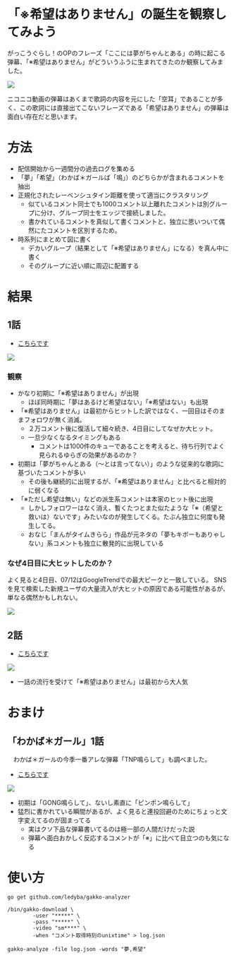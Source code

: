 # 「※希望はありません」の誕生を観察してみよう

がっこうぐらし！のOPのフレーズ「ここには夢がちゃんとある」の時に起こる弾幕、「※希望はありません」がどういうふうに生まれてきたのか観察してみました。

[![](https://raw.githubusercontent.com/ledyba/gakko-analyzer/master/screenshot.png)](http://www.nicovideo.jp/watch/1436342441)

ニコニコ動画の弾幕はあくまで歌詞の内容を元にした「空耳」であることが多く、この歌詞には直接出てこないフレーズである「希望はありません」の弾幕は面白い存在だと思います。

# 方法

 - 配信開始から一週間分の過去ログを集める
 - 「夢」「希望」（わかば＊ガールば「鳴」）のどちらかが含まれるコメントを抽出
 - 正規化されたレーベンシュタイン距離を使って適当にクラスタリング
   - 似ているコメント同士でも1000コメント以上離れたコメントは別グループに分け、グループ同士をエッジで接続しました。
   - 書かれているコメントを真似して書くコメントと、独立に思いついて偶然にたコメントを区別するため。
 - 時系列にまとめて図に書く
   - デカいグループ（結果として「※希望はありません」になる）を真ん中に書く
   - そのグループに近い順に周辺に配置する

# 結果
## 1話

 - [こちらです](https://cdn.rawgit.com/ledyba/gakko-analyzer/master/gakko_gurashi!_1.svg)

![](https://cdn.rawgit.com/ledyba/gakko-analyzer/master/gakko_gurashi!_1.svg)

### 観察

 - かなり初期に「※希望はありません」が出現
   - ほぼ同時期に「夢はあるけど希望はない」「※希望はない」も出現
 - 「※希望はありません」は最初からヒットした訳ではなく、一回目はそのままフォロワが無く消滅。
   - ２万コメント後に復活して細々続き、4日目にしてなぜか大ヒット。
   - 一旦少なくなるタイミングもある
     - コメントは1000件のキューであることを考えると、待ち行列でよく見られるゆらぎの効果があるのか？
 - 初期は「夢がちゃんとある（〜とは言ってない）」のような従来的な歌詞に基づいたコメントが多い
   - その後も継続的に出現するが、「※希望はありません」と比べると相対的に弱くなる
 - 「※ただし希望は無い」などの派生系コメントは本家のヒット後に出現
   - しかしフォロワーはなく消え、暫くたつとまた似たような「※（希望と救いは）ないです」みたいなのが発生してくる。たぶん独立に何度も発生してる。
   - おなじ「まんがタイムきらら」作品が元ネタの「夢もキボーもありゃしない」系コメントも独立に散発的に出現している

### なぜ4日目に大ヒットしたのか？

よく見ると4日目、07/12はGoogleTrendでの最大ピークと一致している。
SNSを見て検索した新規ユーザの大量流入が大ヒットの原因である可能性があるが、単なる偶然かもしれない。

[![](https://raw.githubusercontent.com/ledyba/gakko-analyzer/master/trend.png)](https://www.google.co.jp/trends/explore#q=%E3%81%8C%E3%81%A3%E3%81%93%E3%81%86%E3%81%90%E3%82%89%E3%81%97&date=today%203-m&cmpt=q&tz=Etc%2FGMT-9)

## 2話

 - [こちらです](https://cdn.rawgit.com/ledyba/gakko-analyzer/master/gakko_gurashi!_2.svg)

![](https://cdn.rawgit.com/ledyba/gakko-analyzer/master/gakko_gurashi!_2.svg)

- 一話の流行を受けて「※希望はありません」は最初から大人気

# おまけ
## 「わかば＊ガール」1話

　わかば＊ガールの今季一番アレな弾幕「TNP鳴らして」も調べました。

 - [こちらです](https://cdn.rawgit.com/ledyba/gakko-analyzer/master/wakaba_girl_1.svg)

![](https://cdn.rawgit.com/ledyba/gakko-analyzer/master/wakaba_girl_1.svg)

 - 初期は「GONG鳴らして」、ないし素直に「ピンポン鳴らして」
 - 猛烈に書かれている瞬間があるが、よく見ると連投回避のためにちょっと文字変えてるのが固まってる
   - 実はクソ下品な弾幕書いてるのは極一部の人間だけだった説
   - 弾幕へ面白おかしく反応するコメントが「※」に比べて目立つのも気になる

# 使い方
```
go get github.com/ledyba/gakko-analyzer

/bin/gakko-download \
		-user "*****" \
		-pass "*****" \
		-video "sm****" \
		-when "コメント取得時刻のunixtime" > log.json

gakko-analyze -file log.json -words "夢,希望"
```
